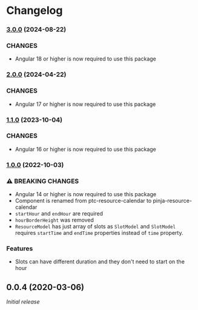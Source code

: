 # Changelog

### [3.0.0](https://github.com/by-pinja/ngx-resource-calendar/compare/2.0.0...3.0.0) (2024-08-22)

### CHANGES

- Angular 18 or higher is now required to use this package

### [2.0.0](https://github.com/by-pinja/ngx-resource-calendar/compare/1.1.0...2.0.0) (2024-04-22)

### CHANGES

- Angular 17 or higher is now required to use this package

### [1.1.0](https://github.com/by-pinja/ngx-resource-calendar/compare/1.0.0...1.1.0) (2023-10-04)

### CHANGES

- Angular 16 or higher is now required to use this package

### [1.0.0](https://github.com/by-pinja/ngx-resource-calendar/compare/0.0.4...1.0.0) (2022-10-03)

### ⚠ BREAKING CHANGES

- Angular 14 or higher is now required to use this package
- Component is renamed from ptc-resource-calendar to pinja-resource-calendar
- `startHour` and `endHour` are required
- `hourBorderHeight` was removed
- `ResourceModel` has just array of slots as `SlotModel` and `SlotModel` requires `startTime` and `endTime` properties instead of `time` property.

### Features

- Slots can have different duration and they don't need to start on the hour

## 0.0.4 (2020-03-06)

_Initial release_
